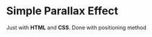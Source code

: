 <h1>Simple Parallax Effect </h1>
<p>
  Just with <strong>HTML</strong> and <strong>CSS</strong>. Done with positioning method
</p>
